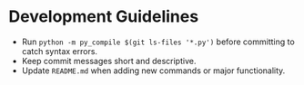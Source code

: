 # Development Guidelines

- Run `python -m py_compile $(git ls-files '*.py')` before committing to catch syntax errors.
- Keep commit messages short and descriptive.
- Update `README.md` when adding new commands or major functionality.
